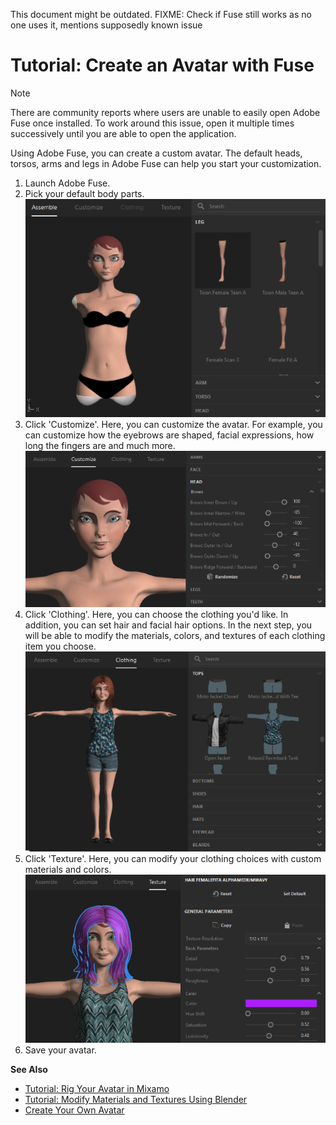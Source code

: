 This document might be outdated.
FIXME: Check if Fuse still works as no one uses it, mentions supposedly known issue

# Tutorial: Create an Avatar with Fuse

<div class="admonition note">
    <p class="admonition-title">Note</p>
    <p>There are community reports where users are unable to easily open Adobe Fuse once installed. To work around this issue, open it multiple times successively until you are able to open the application.</p>
</div>

Using Adobe Fuse, you can create a custom avatar. The default heads, torsos, arms and legs in Adobe Fuse can help you start your customization.

1. Launch Adobe Fuse.
2. Pick your default body parts. ![](_images/fuse-assemble.png)
3. Click 'Customize'. Here, you can customize the avatar. For example, you can customize how the eyebrows are shaped, facial expressions, how long the fingers are and much more. ![](_images/fuse-customize.png)
4. Click 'Clothing'. Here, you can choose the clothing you'd like. In addition, you can set hair and facial hair options. In the next step, you will be able to modify the materials, colors, and textures of each clothing item you choose.![](_images/fuse-clothing.png)
5. Click 'Texture'. Here, you can modify your clothing choices with custom materials and colors. ![](_images/fuse-texture.png)
6. Save your avatar.

**See Also**

+ [Tutorial: Rig Your Avatar in Mixamo](mixamo-tutorial)
+ [Tutorial: Modify Materials and Textures Using Blender](blender-tutorial)
+ [Create Your Own Avatar](create-avatars)

